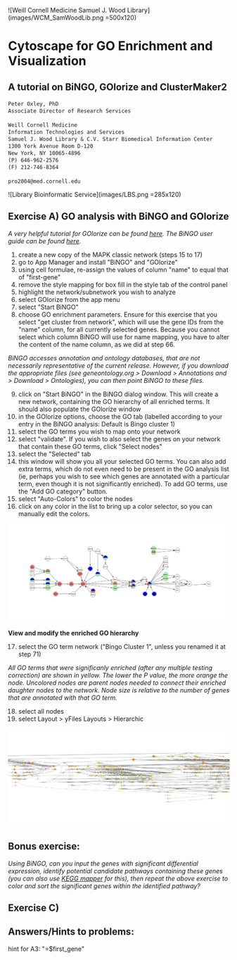 ![Weill Cornell Medicine Samuel J. Wood Library](images/WCM_SamWoodLib.png =500x120)


# Cytoscape for GO Enrichment and Visualization
## A tutorial on BiNGO, GOlorize and ClusterMaker2


```
Peter Oxley, PhD
Associate Director of Research Services

Weill Cornell Medicine
Information Technologies and Services
Samuel J. Wood Library & C.V. Starr Biomedical Information Center
1300 York Avenue Room D-120
New York, NY 10065-4896
(P) 646-962-2576
(F) 212-746-8364
 
pro2004@med.cornell.edu
```

![Library Bioinformatic Service](images/LBS.png =285x120)

## Exercise A) GO analysis with BiNGO and GOlorize
_A very helpful tutorial for GOlorize can be found [here](https://github.com/schwikowskilab/GOlorize/wiki). The BiNGO user guide can be found [here](https://www.psb.ugent.be/cbd/papers/BiNGO/User_Guide.html)._

1) create a new copy of the MAPK classic network (steps 15 to 17)
2) go to App Manager and install "BiNGO" and "GOlorize"
3) using cell formulae, re-assign the values of column "name" to equal that of "first-gene"
4) remove the style mapping for box fill in the style tab of the control panel
5) highlight the network/subnetwork you wish to analyze
6) select GOlorize from the app menu
7) select "Start BiNGO"
8) choose GO enrichment parameters. Ensure for this exercise that you select "get cluster from network", which will use the gene IDs from the "name" column, for all currently selected genes. Because you cannot select which column BiNGO will use for name mapping, you have to alter the content of the name column, as we did at step 66.

_BiNGO accesses annotation and ontology databases, that are not necessarily representative of the current release. However, if you download the appropriate files (see geneontology.org > Download > Annotations    and > Download > Ontologies), you can then point BiNGO to these files._

9) click on "Start BiNGO" in the BiNGO dialog window. This will create a new network, containing the GO hierarchy of all enriched terms. It should also populate the GOlorize window
10) in the GOlorize options, choose the GO tab (labelled according to your entry in the BiNGO analysis: Default is Bingo cluster 1)
11) select the GO terms you wish to map onto your network
12) select "validate". If you wish to also select the genes on your network that contain these GO terms, click "Select nodes"
13) select the "Selected" tab
14) this window will show you all your selected GO terms. You can also add extra terms, which do not even need to be present in the GO analysis list (ie, perhaps you wish to see which genes are annotated with a particular term, even though it is not significantly enriched). To add GO terms, use the "Add GO category" button.
15) select "Auto-Colors" to color the nodes
16) click on any color in the list to bring up a color selector, so you can manually edit the colors.

![hopefully, this is what you now see](images/exercise_H1.png)


__View and modify the enriched GO hierarchy__

17) select the GO term network ("Bingo Cluster 1", unless you renamed it at step 71)

_All GO terms that were significanly enriched (after any multiple testing correction) are shown in yellow. The lower the P value, the more orange the node. Uncolored nodes are parent nodes needed to connect their enriched daughter nodes to the network. Node size is relative to the number of genes that are annotated with that GO term._

18) select all nodes 
19) select Layout > yFiles Layouts > Hierarchic
 
![hopefully, this is what you now see](images/exerciseH2.png)
 


## Bonus exercise:
_Using BiNGO, can you input the genes with significant differential expression, identify potential candidate pathways containing these genes (you can also use [KEGG mapper](http://www.kegg.jp/kegg/tool/map_pathway1.html) for this), then repeat the above exercise to color and sort the significant genes within the identified pathway?_ 

## Exercise C)  

 ## Answers/Hints to problems:
 hint for A3: "=$first_gene"